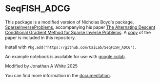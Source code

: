 # SeqFISH_ADCG
This package is a modified version of Nicholas Boyd's package, [SparseInverseProblems](https://github.com/nboyd/SparseInverseProblems.jl), accompanying his paper [The Alternating Descent Conditional Gradient Method for Sparse Inverse Problems](https://doi.org/10.1137/15M1035793).
A [copy](paper.pdf) of the paper is included in this repository.

Install with `Pkg.add("https://github.com/CaiLab/SeqFISH_ADCG")`.

An example notebook is available for use with [google colab](https://colab.research.google.com/github/CaiGroup/SeqFISH_ADCG.jl/blob/master/example_notebooks/colab/example_FitDots.jl.ipynb).

Modified by Jonathan A White 2025

You can find more information in the [documentation](https://caigroup.github.io/SeqFISH_ADCG.jl/index.html).
